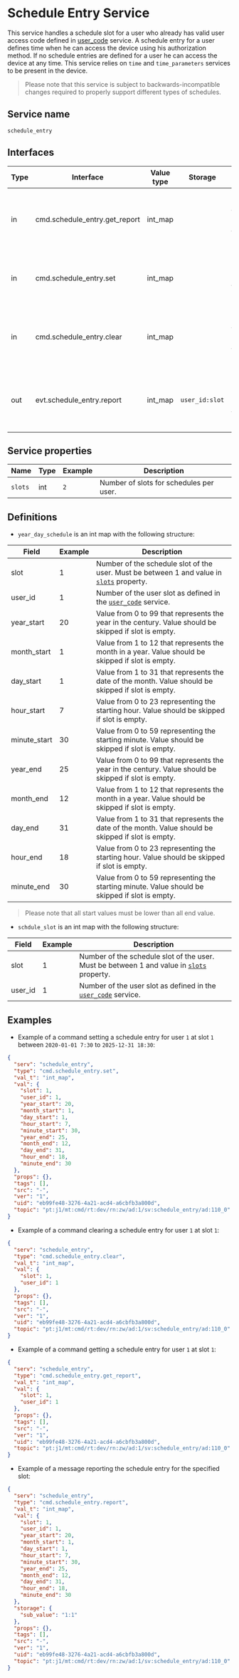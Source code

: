 # Schedule Entry Service

This service handles a schedule slot for a user who already has valid user access code defined in [user_code](/device_services/generic/user_code.md) service.
A schedule entry for a user defines time when he can access the device using his authorization method.
If no schedule entries are defined for a user he can access the device at any time.
This service relies on `time` and `time_parameters` services to be present in the device.

> Please note that this service is subject to backwards-incompatible changes required to properly support different types of schedules.

## Service name

`schedule_entry`

## Interfaces

| Type | Interface                     | Value type | Storage        | Description                                                                                                                        |
|------|-------------------------------|------------|----------------|------------------------------------------------------------------------------------------------------------------------------------|
| in   | cmd.schedule_entry.get_report | int_map    |                | Gets the schedule entry report for the specified slot. See [`schedule_slot`](#definitions) definition for more information.        |
| in   | cmd.schedule_entry.set        | int_map    |                | Sets the schedule entry for the specified slot. See [`year_day_schedule`](#definitions) definition for more information.           |
| in   | cmd.schedule_entry.clear      | int_map    |                | Clears the schedule entry for the specified slot. See [`schedule_slot`](#definitions) definition for more information.             |
| out  | evt.schedule_entry.report     | int_map    | `user_id:slot` | Reports the schedule entry report for the specified slot. See [`year_day_schedule`](#definitions) definition for more information. |

## Service properties

| Name    | Type      | Example | Description                             |
|---------|-----------|---------|-----------------------------------------|
| `slots` | int       | `2`     | Number of slots for schedules per user. |

## Definitions

* `year_day_schedule` is an int map with the following structure:

| Field        | Example | Description                                                                                                      |
|--------------|---------|------------------------------------------------------------------------------------------------------------------|
| slot         | 1       | Number of the schedule slot of the user. Must be between 1 and value in [`slots`](#service-properties) property. |
| user_id      | 1       | Number of the user slot as defined in the [`user_code`](/device_services/generic/user_code.md) service.          |
| year_start   | 20      | Value from 0 to 99 that represents the year in the century. Value should be skipped if slot is empty.            |
| month_start  | 1       | Value from 1 to 12 that represents the month in a year. Value should be skipped if slot is empty.                |
| day_start    | 1       | Value from 1 to 31 that represents the date of the month. Value should be skipped if slot is empty.              |
| hour_start   | 7       | Value from 0 to 23 representing the starting hour. Value should be skipped if slot is empty.                     |
| minute_start | 30      | Value from 0 to 59 representing the starting minute. Value should be skipped if slot is empty.                   |
| year_end     | 25      | Value from 0 to 99 that represents the year in the century. Value should be skipped if slot is empty.            |
| month_end    | 12      | Value from 1 to 12 that represents the month in a year. Value should be skipped if slot is empty.                |
| day_end      | 31      | Value from 1 to 31 that represents the date of the month. Value should be skipped if slot is empty.              |
| hour_end     | 18      | Value from 0 to 23 representing the starting hour. Value should be skipped if slot is empty.                     |
| minute_end   | 30      | Value from 0 to 59 representing the starting minute. Value should be skipped if slot is empty.                   |

> Please note that all start values must be lower than all end value.

* `schdule_slot` is an int map with the following structure:

| Field   | Example | Description                                                                                                      |
|---------|---------|------------------------------------------------------------------------------------------------------------------|
| slot    | 1       | Number of the schedule slot of the user. Must be between 1 and value in [`slots`](#service-properties) property. |
| user_id | 1       | Number of the user slot as defined in the [`user_code`](/device_services/generic/user_code.md) service.          |

## Examples

* Example of a command setting a schedule entry for user `1` at slot `1` between `2020-01-01 7:30` to `2025-12-31 18:30`:

```json
{
  "serv": "schedule_entry",
  "type": "cmd.schedule_entry.set",
  "val_t": "int_map",
  "val": {
    "slot": 1,
    "user_id": 1,
    "year_start": 20,
    "month_start": 1,
    "day_start": 1,
    "hour_start": 7,
    "minute_start": 30,
    "year_end": 25,
    "month_end": 12,
    "day_end": 31,
    "hour_end": 18,
    "minute_end": 30
  },
  "props": {},
  "tags": [],
  "src": "-",
  "ver": "1",
  "uid": "eb99fe48-3276-4a21-acd4-a6cbfb3a800d",
  "topic": "pt:j1/mt:cmd/rt:dev/rn:zw/ad:1/sv:schedule_entry/ad:110_0"
}
```

* Example of a command clearing a schedule entry for user `1` at slot `1`:

```json
{
  "serv": "schedule_entry",
  "type": "cmd.schedule_entry.clear",
  "val_t": "int_map",
  "val": {
    "slot": 1,
    "user_id": 1
  },
  "props": {},
  "tags": [],
  "src": "-",
  "ver": "1",
  "uid": "eb99fe48-3276-4a21-acd4-a6cbfb3a800d",
  "topic": "pt:j1/mt:cmd/rt:dev/rn:zw/ad:1/sv:schedule_entry/ad:110_0"
}
```

* Example of a command getting a schedule entry for user `1` at slot `1`:

```json
{
  "serv": "schedule_entry",
  "type": "cmd.schedule_entry.get_report",
  "val_t": "int_map",
  "val": {
    "slot": 1,
    "user_id": 1
  },
  "props": {},
  "tags": [],
  "src": "-",
  "ver": "1",
  "uid": "eb99fe48-3276-4a21-acd4-a6cbfb3a800d",
  "topic": "pt:j1/mt:cmd/rt:dev/rn:zw/ad:1/sv:schedule_entry/ad:110_0"
}
```

* Example of a message reporting the schedule entry for the specified slot:

```json
{
  "serv": "schedule_entry",
  "type": "cmd.schedule_entry.report",
  "val_t": "int_map",
  "val": {
    "slot": 1,
    "user_id": 1,
    "year_start": 20,
    "month_start": 1,
    "day_start": 1,
    "hour_start": 7,
    "minute_start": 30,
    "year_end": 25,
    "month_end": 12,
    "day_end": 31,
    "hour_end": 18,
    "minute_end": 30
  },
  "storage": {
    "sub_value": "1:1"
  },
  "props": {},
  "tags": [],
  "src": "-",
  "ver": "1",
  "uid": "eb99fe48-3276-4a21-acd4-a6cbfb3a800d",
  "topic": "pt:j1/mt:cmd/rt:dev/rn:zw/ad:1/sv:schedule_entry/ad:110_0"
}
```